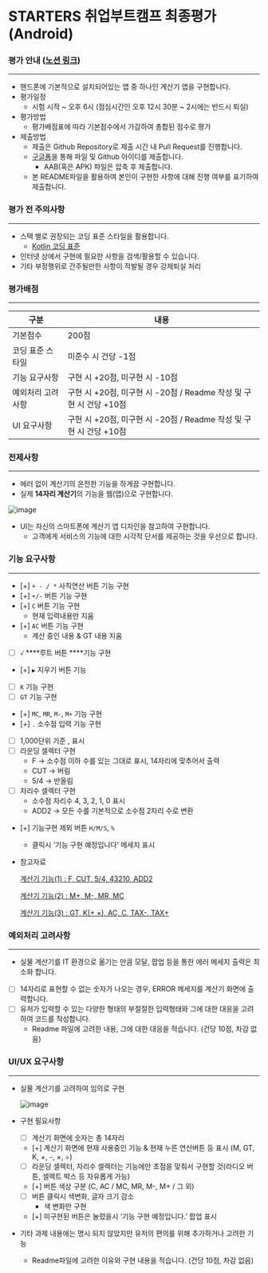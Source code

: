 # STARTERS 취업부트캠프 최종평가(Android)

### 평가 안내 ([노션 링크](https://www.notion.so/flearnerhq/STARTERS-Android-fd43f021f2c94472a53a52edc322a122))

---

- 핸드폰에 기본적으로 설치되어있는 앱 중 하나인 계산기 앱을 구현합니다.
- 평가일정
    - 시험 시작 ~ 오후 6시 (점심시간인 오후 12시 30분 ~ 2시에는 반드시 퇴실)
- 평가방법
    - 평가배점표에 따라 기본점수에서 가감하여 총합된 점수로 평가
- 제출방법
    - 제출은 Github Repository로 제출 시간 내 Pull Request를 진행합니다.
    - [구글폼](https://forms.gle/quAHq1QUvnHubZHw5)을 통해 파일 및 Github 아이디를 제출합니다.
        - AAB(혹은 APK) 파일은 압축 후 제출합니다.
    - 본 README파일을 활용하여 본인이 구현한 사항에 대해 진행 여부를 표기하여 제출합니다.

### 평가 전 주의사항

---

- 스택 별로 권장되는 코딩 표준 스타일을 활용합니다.
    - [Kotlin 코딩 표준](https://www.notion.so/Kotlin-770ade858b7940b5aec1905ad9406938)
- 인터넷 상에서 구현에 필요한 사항을 검색/활용할 수 있습니다.
- 기타 부정행위로 간주될만한 사항이 적발될 경우 강제퇴실 처리

### 평가배점

---

| 구분 | 내용 |
| --- | --- |
| 기본점수 | 200점 |
| 코딩 표준 스타일 | 미준수 시 건당 -1점 |
| 기능 요구사항 | 구현 시 +20점, 미구현 시 -10점 |
| 예외처리 고려사항 | 구현 시 +20점, 미구현 시 -20점 / Readme 작성 및 구현 시 건당 +10점 |
| UI 요구사항 | 구현 시 +20점, 미구현 시 -20점 / Readme 작성 및 구현 시 건당 +10점  |

### 전제사항

---

- 에러 없이 계산기의 온전한 기능을 하게끔 구현합니다.
- 실제 **14자리 계산기**의 기능을 웹(앱)으로 구현합니다.

![image](/image.png)

- UI는 자신의 스마트폰에 계산기 앱 디자인을 참고하여 구현합니다.
    - 고객에게 서비스의 기능에 대한 시각적 단서를 제공하는 것을 우선으로 합니다.

### 기능 요구사항

---

- [+]  `+ - / *` 사칙연산 버튼 기능 구현
- [+]  `+/-` 버튼 기능 구현
- [+]  `C` 버튼 기능 구현
    - 현재 입력내용만 지움
- [+]  `AC` 버튼 기능 구현
    - 계산 중인 내용 & GT 내용 지움
- [ ]  `√` ****루트 버튼 ****기능 구현
- [+]  `▶` 지우기 버튼 기능
- [ ]  `K` 기능 구현
- [ ]  `GT` 기능 구현
- [+]  `MC`, `MR`, `M-`, `M+`  기능 구현
- [+]  `.` 소수점 입력 기능 구현
- [ ]  1,000단위 기준 , 표시
- [ ]  라운딩 셀렉터 구현
    - F → 소수점 이하 수를 있는 그대로 표시, 14자리에 맞추어서 출력
    - CUT → 버림
    - 5/4 → 반올림
- [ ]  자리수 셀렉터 구현
    - 소수점 자리수 4, 3, 2, 1, 0 표시
    - ADD2 → 모든 수를 기본적으로 소수점 2자리 수로 변환
- [+]  기능구현 제외 버튼 `H/M/S`, `%`
    - 클릭시 ‘기능 구현 예정입니다’ 메세지 표시
- 참고자료
    
    [계산기 기능(1) : F, CUT, 5/4, 43210, ADD2](https://blog.naver.com/PostView.nhn?blogId=lienor&logNo=221261139102)
    
    [계산기 기능(2) : M+, M-, MR, MC](https://blog.naver.com/PostView.naver?blogId=lienor&logNo=221262660715&parentCategoryNo=&categoryNo=&viewDate=&isShowPopularPosts=false&from=postView)
    
    [계산기 기능(3) : GT, K(+ ×), AC, C, TAX-, TAX+](https://blog.naver.com/PostView.naver?blogId=lienor&logNo=221266620136&parentCategoryNo=&categoryNo=&viewDate=&isShowPopularPosts=false&from=postView)
    

### 예외처리 고려사항

---

- 실물 계산기를 IT 환경으로 옮기는 만큼 모달, 팝업 등을 통한 에러 메세지 출력은 최소화 합니다.
- [ ]  14자리로 표현할 수 없는 숫자가 나오는 경우, ERROR 메세지를 계산기 화면에 출력합니다.
- [ ]  유저가 입력할 수 있는 다양한 형태의 부절절한 입력형태와 그에 대한 대응을 고려하여 코드를 작성합니다.
    - Readme 파일에 고려한 내용, 그에 대한 대응을 적습니다. (건당 10점, 차감 없음)

### UI/UX 요구사항

---

- 실물 계산기를 고려하여 임의로 구현
    
    ![image](/image.png)
    
- 구현 필요사항
    - [ ]  계산기 화면에 숫자는 총 14자리
    - [+]  계산기 화면에 현재 사용중인 기능 & 현재 누른 연산버튼 등 표시 (M, GT, K, +, -, ×, ÷)
    - [ ]  라운딩 셀렉터, 자리수 셀렉터는 기능에만 초점을 맞춰서 구현할 것(라디오 버튼, 셀렉트 박스 등 자유롭게 가능)
    - [+]  버튼 색상 구분 (C, AC / MC, MR, M-, M+ / 그 외)
    - [ ]  버튼 클릭시 색변화, 글자 크기 감소
        - 색 변화만 구현
    - [+]  미구현된 버튼은 눌렀을시 ‘기능 구현 예정입니다.’ 팝업 표시
- 기타 과제 내용에는 명시 되지 않았지만 유저의 편의를 위해 추가하거나 고려한 기능
    - Readme파일에 고려한 이유와 구현 내용을 적습니다. (건당 10점, 차감 없음)
